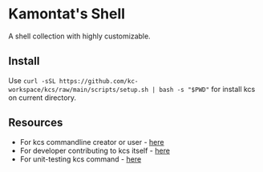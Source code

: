 # Kamontat's Shell

A shell collection with highly customizable.

## Install

Use `curl -sSL https://github.com/kc-workspace/kcs/raw/main/scripts/setup.sh | bash -s "$PWD"` for install kcs on current directory.

## Resources

- For kcs commandline creator or user - [here](./src/README.md)
- For developer contributing to kcs itself - [here](./CONTRIBUTING.md)
- For unit-testing kcs command - [here](./tests/README.md)

<!--
## Variables

1. `KCS_DEV=true` - Enabled dev mode.
    - set `DEBUG=kcs` - enabled debug mode
    - set `KCS_TMPBFR=true` - enabled always clean tmp
    - set `KCS_TRUST=true` - always trust inputs
    - force `KCS_TMPDIR` to **/tmp**
2. `DEBUG=<name:ns>` - Enable debug logs on specific namespace
    - To print only test namespace, use `DEBUG=kcs:test`
    - To print all namespace, use either `DEBUG=kcs` or `DEBUG=kcs:*`
    - To print multiple namespace, use `DEBUG=kcs:test,hello,world`
3. `KCS_LOGLVL=<levels...>` - Customize only specific level to logs
    - **debug** - Enabled debug logs (same as `DEBUG=kcs`)
    - **info** - Enabled info logs
    - **warn** - Enabled warning logs
    - **error** - Enabled error logs
    - **silent** - Disable all logs
4. `KCS_LOGFMT="{dt}"` - Customize log output format, variables supported in format listed below:
    - **{dt}** - Current datetime
    - **{d}** - Current date
    - **{t}** - Current time
    - **{lvl}** - Logged level
    - **{msg}** - Formatted message
    - **{fmt}** - Templated message
    - **{args}** - All message arguments (separated by space)
5. `KCS_LOGOUT=/tmp/test.out` - Write logs (except **WARN** and **ERROR**) to file instead
    - By default all logs will write on **STDERR**
6. `KCS_LOGDTL=true` - enabled logging detailed information without normalize
7. `KCS_PATH=/home/kcs` - Additional path for resolving base directory
8. `KCS_CMDSEP='/'` - Customize commands seperator in **commands** directory
    - By default it fallback to `/` if no string provided
9. `KCS_CMDDEF='_default'` - Customize default command name (if command is missing)
    - By default it will use `_default` if no string provided
10. `KCS_TMPDIR=/tmp/kcs` - Customize temporary directory
    - By default it will use `$TMPDIR/kcs` or fallback to **/tmp/kcs** directory
11. `KCS_TMPCLE=10000` - Auto cleaning temporary directory
    - The number is represent different between now and created date on `%Y%m%d%H%M` format, e.g.
    - **10000** = 1 day (default)
    - **100** = 1 hour
    - **1** = 1 minute
12. `KCS_TMPBFR=<str>` - Force clean temporary directory before start
13. `KCS_TRUST=true` - Trusted the script and execute without security warning
14. `KCS_TEST=true` - This should use for testing only
    - This enabled automatically on **test script**
-->

